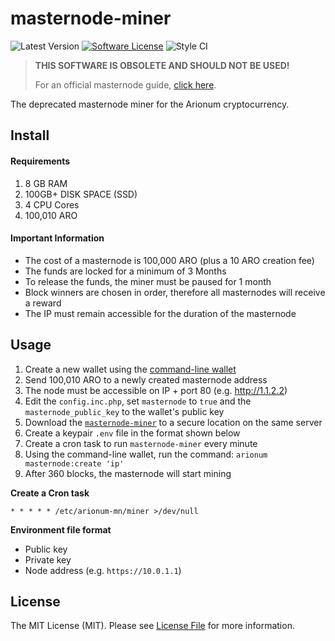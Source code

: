 # masternode-miner

![Latest Version][ico-version]
[![Software License][ico-license]](LICENSE)
![Style CI][ico-styleci]

> **THIS SOFTWARE IS OBSOLETE AND SHOULD NOT BE USED!**
>
> For an official masternode guide, [click here][link-masternode-setup-guide].

The deprecated masternode miner for the Arionum cryptocurrency.

## Install

#### Requirements

1. 8 GB RAM
2. 100GB+ DISK SPACE (SSD)
3. 4 CPU Cores
4. 100,010 ARO

#### Important Information

- The cost of a masternode is 100,000 ARO (plus a 10 ARO creation fee)
- The funds are locked for a minimum of 3 Months
- To release the funds, the miner must be paused for 1 month
- Block winners are chosen in order, therefore all masternodes will receive a reward
- The IP must remain accessible for the duration of the masternode

## Usage

1. Create a new wallet using the [command-line wallet][link-arionum-cli]
1. Send 100,010 ARO to a newly created masternode address
1. The node must be accessible on IP + port 80 (e.g. http://1.1.2.2)
1. Edit the `config.inc.php`, set `masternode` to `true` and the `masternode_public_key` to the wallet's public key
1. Download the [`masternode-miner`](./masternode-miner) to a secure location on the same server
1. Create a keypair `.env` file in the format shown below
1. Create a cron task to run `masternode-miner` every minute
1. Using the command-line wallet, run the command: `arionum masternode:create 'ip'`
1. After 360 blocks, the masternode will start mining

**Create a Cron task**

```cron
* * * * * /etc/arionum-mn/miner >/dev/null
```

**Environment file format**

- Public key
- Private key
- Node address (e.g. `https://10.0.1.1`)

## License

The MIT License (MIT). Please see [License File](LICENSE) for more information.

[ico-version]: https://img.shields.io/badge/status-deprecated-red.svg?style=flat-square
[ico-license]: https://img.shields.io/badge/license-MIT-brightgreen.svg?style=flat-square
[ico-styleci]: https://styleci.io/repos/143841461/shield

[link-arionum-cli]: https://github.com/pxgamer/arionum-cli
[link-masternode-setup-guide]: https://forum.arionum.com/viewtopic.php?f=13&t=367
